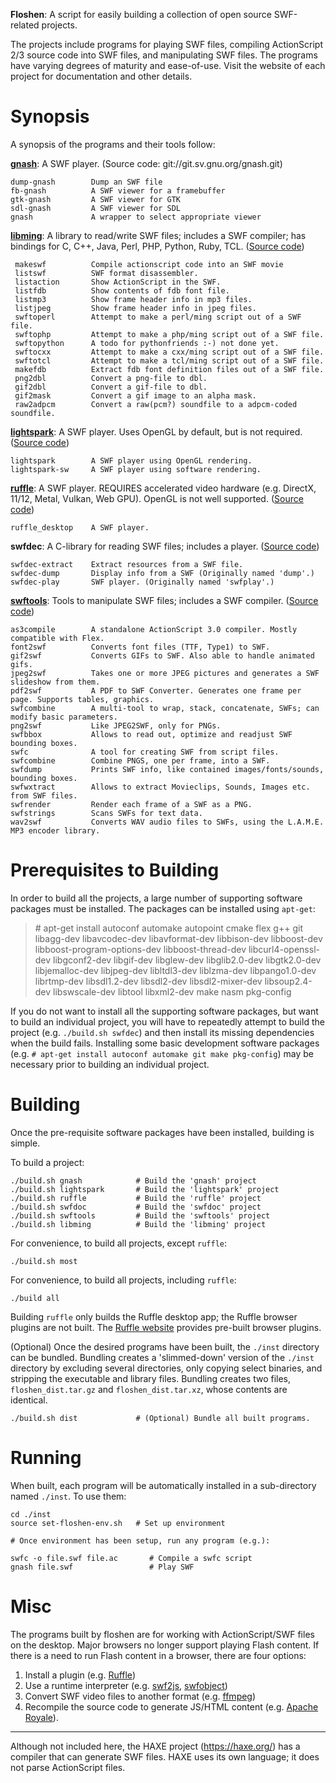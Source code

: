 **Floshen**: A script for easily building a collection of open source
SWF-related projects.

The projects include programs for playing SWF files, compiling ActionScript 2/3
source code into SWF files, and manipulating SWF files. The programs have
varying degrees of maturity and ease-of-use. Visit the website of each project
for documentation and other details.  

# Synopsis

A synopsis of the programs and their tools follow:


[**gnash**](https://www.gnu.org/software/gnash/): A SWF player. (Source code:
git://git.sv.gnu.org/gnash.git)

    dump-gnash        Dump an SWF file
    fb-gnash          A SWF viewer for a framebuffer
    gtk-gnash         A SWF viewer for GTK
    sdl-gnash         A SWF viewer for SDL
    gnash             A wrapper to select appropriate viewer


[**libming**](http://www.libming.org/): A library to read/write SWF files;
includes a SWF compiler; has bindings for C, C++, Java, Perl, PHP, Python,
Ruby, TCL. ([Source code](https://github.com/libming/libming))

     makeswf          Compile actionscript code into an SWF movie
     listswf          SWF format disassembler.
     listaction       Show ActionScript in the SWF.
     listfdb          Show contents of fdb font file.
     listmp3          Show frame header info in mp3 files.
     listjpeg         Show frame header info in jpeg files.
     swftoperl        Attempt to make a perl/ming script out of a SWF file.
     swftophp         Attempt to make a php/ming script out of a SWF file.
     swftopython      A todo for pythonfriends :-) not done yet.
     swftocxx         Attempt to make a cxx/ming script out of a SWF file.
     swftotcl         Attempt to make a tcl/ming script out of a SWF file.
     makefdb          Extract fdb font definition files out of a SWF file.
     png2dbl          Convert a png-file to dbl.
     gif2dbl          Convert a gif-file to dbl.
     gif2mask         Convert a gif image to an alpha mask.
     raw2adpcm        Convert a raw(pcm?) soundfile to a adpcm-coded soundfile.


[**lightspark**](https://lightspark.github.io/): A SWF player. Uses OpenGL by
default, but is not required.
([Source code](https://github.com/lightspark/lightspark))

    lightspark        A SWF player using OpenGL rendering.
    lightspark-sw     A SWF player using software rendering.


[**ruffle**](https://ruffle.rs/): A SWF player. REQUIRES accelerated video
hardware (e.g. DirectX, 11/12, Metal, Vulkan, Web GPU). OpenGL is not well
supported. ([Source code](https://github.com/ruffle-rs/ruffle))

    ruffle_desktop    A SWF player.


**swfdec**: A C-library for reading SWF files; includes a player.
([Source code](https://github.com/mltframework/swfdec))

    swfdec-extract    Extract resources from a SWF file.
    swfdec-dump       Display info from a SWF (Originally named 'dump'.)
    swfdec-play       SWF player. (Originally named 'swfplay'.)


[**swftools**](http://swftools.org/): Tools to manipulate SWF files; includes
a SWF compiler. ([Source code](https://github.com/matthiaskramm/swftools))

    as3compile        A standalone ActionScript 3.0 compiler. Mostly compatible with Flex.
    font2swf          Converts font files (TTF, Type1) to SWF.
    gif2swf           Converts GIFs to SWF. Also able to handle animated gifs.
    jpeg2swf          Takes one or more JPEG pictures and generates a SWF slideshow from them.
    pdf2swf           A PDF to SWF Converter. Generates one frame per page. Supports tables, graphics.
    swfcombine        A multi-tool to wrap, stack, concatenate, SWFs; can modify basic parameters.
    png2swf           Like JPEG2SWF, only for PNGs.
    swfbbox           Allows to read out, optimize and readjust SWF bounding boxes.
    swfc              A tool for creating SWF from script files.
    swfcombine        Combine PNGS, one per frame, into a SWF.
    swfdump           Prints SWF info, like contained images/fonts/sounds, bounding boxes.
    swfwxtract        Allows to extract Movieclips, Sounds, Images etc. from SWF files.
    swfrender         Render each frame of a SWF as a PNG.
    swfstrings        Scans SWFs for text data.
    wav2swf           Converts WAV audio files to SWFs, using the L.A.M.E. MP3 encoder library.

# Prerequisites to Building

In order to build all the projects, a large number of supporting software
packages must be installed. The packages can be installed using `apt-get`:

> \# apt-get install autoconf automake autopoint cmake flex g++ git libagg-dev libavcodec-dev libavformat-dev libbison-dev libboost-dev libboost-program-options-dev libboost-thread-dev libcurl4-openssl-dev libgconf2-dev libgif-dev libglew-dev libglib2.0-dev libgtk2.0-dev libjemalloc-dev libjpeg-dev libltdl3-dev liblzma-dev libpango1.0-dev librtmp-dev libsdl1.2-dev libsdl2-dev libsdl2-mixer-dev libsoup2.4-dev libswscale-dev libtool libxml2-dev make nasm pkg-config

If you do not want to install all the supporting software packages, but want
to build an individual project, you will have to repeatedly attempt to build the
project (e.g. `./build.sh swfdec`) and then install its missing dependencies
when the build fails. Installing some basic development software packages
(e.g. `# apt-get install autoconf automake git make pkg-config`) may be
necessary prior to building an individual project.

# Building

Once the pre-requisite software packages have been installed, building is simple.

To build a project:

    ./build.sh gnash            # Build the 'gnash' project
    ./build.sh lightspark       # Build the 'lightspark' project
    ./build.sh ruffle           # Build the 'ruffle' project
    ./build.sh swfdoc           # Build the 'swfdoc' project
    ./build.sh swftools         # Build the 'swftools' project
    ./build.sh libming          # Build the 'libming' project

For convenience, to build all projects, except `ruffle`:

    ./build.sh most

For convenience, to build all projects, including `ruffle`:

    ./build all

Building `ruffle` only builds the Ruffle desktop app; the Ruffle browser
plugins are not built. The [Ruffle website](https://ruffle.rs/) provides
pre-built browser plugins.

(Optional) Once the desired programs have been built, the `./inst` directory
can be bundled. Bundling creates a 'slimmed-down' version of the `./inst`
directory by excluding several directories, only copying select binaries, and
stripping the executable and library files. Bundling creates two files,
`floshen_dist.tar.gz` and `floshen_dist.tar.xz`, whose contents are identical.

    ./build.sh dist             # (Optional) Bundle all built programs.


# Running

When built, each program will be automatically installed in a sub-directory
named `./inst`. To use them:

    cd ./inst
    source set-floshen-env.sh   # Set up environment

    # Once environment has been setup, run any program (e.g.):

    swfc -o file.swf file.ac       # Compile a swfc script
    gnash file.swf                 # Play SWF

# Misc

The programs built by floshen are for working with ActionScript/SWF files on
the desktop. Major browsers no longer support playing Flash content. If there
is a need to run Flash content in a browser, there are four options:

1. Install a plugin (e.g. [Ruffle](https://ruffle.rs/))
1. Use a runtime interpreter (e.g. [swf2js](https://github.com/swf2js/swf2js), [swfobject](https://github.com/swfobject/swfobject))
1. Convert SWF video files to another format (e.g. [ffmpeg](http://ffmpeg.org/))
1. Recompile the source code to generate JS/HTML content (e.g. [Apache Royale](https://royale.apache.org/)).

---

Although not included here, the HAXE project (https://haxe.org/) has a compiler
that can generate SWF files. HAXE uses its own language; it does not parse
ActionScript files.
